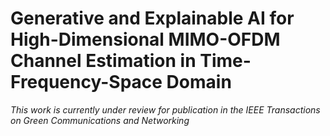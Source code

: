 # Generative and Explainable AI for High-Dimensional MIMO-OFDM Channel Estimation in Time-Frequency-Space Domain

_This work is currently under review for publication in the IEEE Transactions on Green Communications and Networking_
